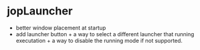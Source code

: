 # jopLauncher

- better window placement at startup
- add launcher button + a way to select a different launcher that running executation + a way to disable the running mode if not supported.
